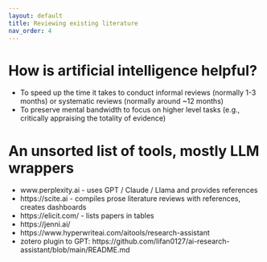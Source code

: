 ```yaml
---
layout: default
title: Reviewing existing literature
nav_order: 4
---
```


# How is artificial intelligence helpful? 
<ul>
<li> To speed up the time it takes to conduct informal reviews (normally 1-3 months) or systematic reviews (normally around ~12 months)
<li> To preserve mental bandwidth to focus on higher level tasks (e.g., critically appraising the totality of evidence)

</ul>

# An unsorted list of tools, mostly LLM wrappers 
<ul>

<li>www.perplexity.ai - uses GPT / Claude / Llama and provides references 

<li>https://scite.ai - compiles prose literature reviews with references, creates dashboards

<li>https://elicit.com/ - lists papers in tables

<li>https://jenni.ai/
<li>https://www.hyperwriteai.com/aitools/research-assistant

<li>zotero plugin to GPT: https://github.com/lifan0127/ai-research-assistant/blob/main/README.md 
</ul>
